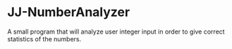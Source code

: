 # JJ-NumberAnalyzer
A small program that will analyze user integer input in order to give correct statistics of the numbers.
